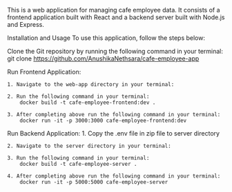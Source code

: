 This is a web application for managing cafe employee data. It consists of a frontend application built with React and a backend server built with Node.js and Express.

Installation and Usage
To use this application, follow the steps below:

Clone the Git repository by running the following command in your terminal:
    git clone https://github.com/AnushikaNethsara/cafe-employee-app


Run Frontend Application:

    1. Navigate to the web-app directory in your terminal:

    2. Run the following command in your terminal:
        docker build -t cafe-employee-frontend:dev .

    3. After completing above run the following command in your terminal:
        docker run -it -p 3000:3000 cafe-employee-frontend:dev

Run Backend Application:
    1. Copy the .env file in zip file to server directory

    2. Navigate to the server directory in your terminal:

    3. Run the following command in your terminal:
        docker build -t cafe-employee-server .

    4. After completing above run the following command in your terminal:
        docker run -it -p 5000:5000 cafe-employee-server